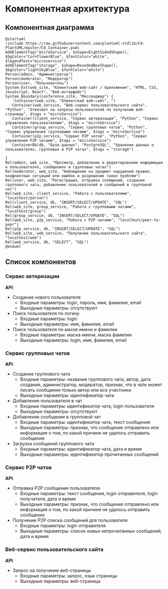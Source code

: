# Компонентная архитектура
<!-- Состав и взаимосвязи компонентов системы между собой и внешними системами с указанием протоколов, ключевые технологии, используемые для реализации компонентов.
Диаграмма контейнеров C4 и текстовое описание. 
-->
## Компонентная диаграмма

```plantuml
@startuml
!include https://raw.githubusercontent.com/plantuml-stdlib/C4-PlantUML/master/C4_Container.puml
AddElementTag("microService", $shape=EightSidedShape(), $bgColor="CornflowerBlue", $fontColor="white", $legendText="microservice")
AddElementTag("storage", $shape=RoundedBoxShape(), $bgColor="lightSkyBlue", $fontColor="white")
Person(admin, "Администратор")
Person(moderator, "Модератор")
Person(user, "Пользователь")
System_Ext(web_site, "Клиентский веб-сайт / приложение", "HTML, CSS, JavaScript, React", "Веб-интерфейс")
System_Boundary(conference_site, "Мессенджер") {
   'Container(web_site, "Клиентский веб-сайт", ")
   Container(web_service, "Веб-сервис пользовательского сайта", "Python", "Отвечает на запросы пользователей по получению веб-страницы", $tags = "microService")
   Container(client_service, "Сервис авторизации", "Python", "Сервис управления пользователями", $tags = "microService")    
   Container(group_service, "Сервис групповых чатов", "Python", "Сервис управления групповыми чатами", $tags = "microService") 
   Container(p2p_service, "Сервис P2P чатов", "Python", "Сервис управления P2P чатами", $tags = "microService")   
   ContainerDb(db, "База данных", "PostgreSQL", "Хранение данных о пользователях, групповых и P2P чатах", $tags = "storage")
   
}
Rel(admin, web_site, "Просмотр, добавление и редактирование информации о пользователях, сообщениях и групповых чатах")
Rel(moderator, web_site, "Наблюдение на предмет нарушений правил, конфликтных ситуаций или ошибок и разрешение таких проблем")
Rel(user, web_site, "Регистрация, отправка сообщений, создание группового чата, добавление пользователей и сообщений в групповой чат")
Rel(web_site, client_service, "Работа с пользователями", "localhost/person")
Rel(client_service, db, "INSERT/SELECT/UPDATE", "SQL")
Rel(web_site, group_service, "Работа с групповыми чатами", "localhost/group")
Rel(group_service, db, "INSERT/SELECT/UPDATE", "SQL")
Rel(web_site, p2p_service, "Работа с P2P чатами", "localhost/peer-to-peer")
Rel(p2p_service, db, "INSERT/SELECT/UPDATE", "SQL")
Rel(web_site, web_service, "Получение пользовательского сайта", "localhost/web")
Rel(web_service, db, "SELECT", "SQL")
@enduml
```
## Список компонентов  

### Сервис авторизации
**API**:
- Создание нового пользователя
  - Входные параметры: login, пароль, имя, фамилия, email
  - Выходные параметры: отсутствуют
- Поиск пользователя по логину
  - Входные параметры:  login
  - Выходные параметры: имя, фамилия, email
- Поиск пользователя по маске имени и фамилии
  - Входные параметры: маска имени, маска фамилии
  - Выходные параметры: login, имя, фамилия, email

### Сервис групповых чатов
**API**:
- Создание группового чата
  - Входные параметры: название группового чата, автор, дата создания, администратор, модератор, признак, что в чате может писать сообщения только автор или все участники
  - Выходные параметры: идентификатор чата
- Добавление пользователя в чат
  - Входные параметры: идентификатор чата, login пользователя
  - Выходные параметры: отсутствуют
- Добавление сообщения в групповой чат
  - Входные параметры: идентификатор чата, текст сообщения 
  - Выходные параметры: признак, что сообщение отправлено или информация о том, по какой причине не удалось отправить сообщение
- Загрузка сообщений группового чата
  - Входные параметры: идентификатор чата, дата и время
  - Выходные параметры: идентификатор прочитанных сообщений

### Сервис P2P чатов
**API**:
- Отправка P2P сообщения пользователю
  - Входные параметры: текст сообщения, login отправителя, login получателя, дата и время
  - Выходные параметры: признак, что сообщение отправлено или информация о том, по какой причине не удалось отправить сообщение
- Получение P2P списка сообщений для пользователя
  - Входные параметры: login отправителя
  - Выходные параметры: список новых непрочитанных сообщений, дата и время

### Веб-сервис пользовательского сайта
**API**:
- Запрос на получение веб-страницы
  - Входные параметры: запрос, язык страницы
  - Выходные параметры: веб-страница
